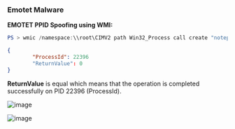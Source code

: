 ### Emotet Malware 





**EMOTET PPID Spoofing using WMI:**


```powershell
PS > wmic /namespace:\\root\CIMV2 path Win32_Process call create "notepad.exe"
```
```json
{
        "ProcessId": 22396
        "ReturnValue": 0
}
```
**ReturnValue** is equal which means that the operation is completed successfully on PID 22396 (ProcessId).

![image](https://user-images.githubusercontent.com/75935486/153729571-33b13901-b82b-4307-95be-1ab6530fdeb0.png)






![image](https://user-images.githubusercontent.com/75935486/153729993-192b6fff-e24f-40fa-9756-0f1d2d14339c.png)
